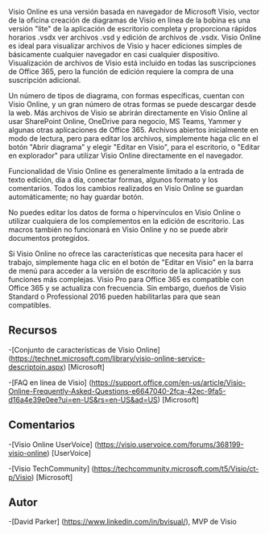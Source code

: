 

Visio Online es una versión basada en navegador de Microsoft Visio, vector de la oficina creación de diagramas de Visio en línea de la bobina es una versión "lite" de la aplicación de escritorio completa y proporciona rápidos horarios .vsdx ver archivos .vsd y edición de archivos de .vsdx. Visio Online es ideal para visualizar archivos de Visio y hacer ediciones simples de básicamente cualquier navegador en casi cualquier dispositivo. Visualización de archivos de Visio está incluido en todas las suscripciones de Office 365, pero la función de edición requiere la compra de una suscripción adicional.

Un número de tipos de diagrama, con formas específicas, cuentan con Visio Online, y un gran número de otras formas se puede descargar desde la web. Más archivos de Visio se abrirán directamente en Visio Online al usar SharePoint Online, OneDrive para negocio, MS Teams, Yammer y algunas otras aplicaciones de Office 365. Archivos abiertos inicialmente en modo de lectura, pero para editar los archivos, simplemente haga clic en el botón "Abrir diagrama" y elegir "Editar en Visio", para el escritorio, o "Editar en explorador" para utilizar Visio Online directamente en el navegador.

Funcionalidad de Visio Online es generalmente limitado a la entrada de texto edición, día a día, conectar formas, algunos formato y los comentarios. Todos los cambios realizados en Visio Online se guardan automáticamente; no hay guardar botón.

No puedes editar los datos de forma o hipervínculos en Visio Online o utilizar cualquiera de los complementos en la edición de escritorio. Las macros también no funcionará en Visio Online y no se puede abrir documentos protegidos.

Si Visio Online no ofrece las características que necesita para hacer el trabajo, simplemente haga clic en el botón de "Editar en Visio" en la barra de menú para acceder a la versión de escritorio de la aplicación y sus funciones más complejas. Visio Pro para Office 365 es compatible con Office 365 y se actualiza con frecuencia. Sin embargo, dueños de Visio Standard o Professional 2016 pueden habilitarlas para que sean compatibles.

Recursos
---------

-[Conjunto de características de Visio Online] (https://technet.microsoft.com/library/visio-online-service-descriptoin.aspx)
    \[Microsoft\]

-[FAQ en línea de Visio] (https://support.office.com/en-us/article/Visio-Online-Frequently-Asked-Questions-e6647040-2fca-42ec-9fa5-d16a4e39e0ee?ui=en-US&rs=en-US&ad=US)
    \[Microsoft\]

Comentarios
---------

-[Visio Online UserVoice] (https://visio.uservoice.com/forums/368199-visio-online)
    \[UserVoice\]

-[Visio TechCommunity] (https://techcommunity.microsoft.com/t5/Visio/ct-p/Visio)
    \[Microsoft\]

Autor
---------

-[David Parker] (https://www.linkedin.com/in/bvisual/), MVP de Visio

